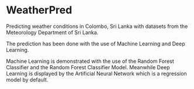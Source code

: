 # WeatherPred
<p>Predicting weather conditions in Colombo, Sri Lanka with datasets from the Meteorology Department of Sri Lanka.</p>
</b>
<p>The prediction has been done with the use of Machine Learning and Deep Learning. </p>
</b>
<p>Machine Learning is demonstrated with the use of the Random Forest Classifier and the Random Forest Classifier Model. Meanwhile Deep Learning is displayed by the Artificial Neural Network which is a regression model by default.</p>
